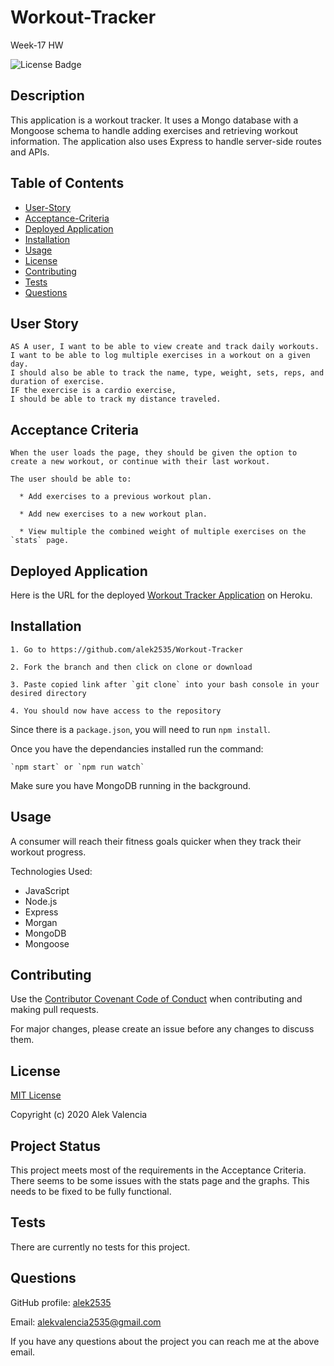 # Workout-Tracker
Week-17 HW

![License Badge](https://img.shields.io/badge/license-MIT-blue)

## Description

This application is a workout tracker. It uses a Mongo database with a Mongoose schema to handle adding exercises and retrieving workout information. The application also uses Express to handle server-side routes and APIs.

## Table of Contents

  * [User-Story](#user-story)
  * [Acceptance-Criteria](#acceptance-criteria)
  * [Deployed Application](#deployed-application)
  * [Installation](#installation)
  * [Usage](#usage)
  * [License](#license)
  * [Contributing](#contributing)
  * [Tests](#tests)
  * [Questions](#questions)

## User Story

```
AS A user, I want to be able to view create and track daily workouts. 
I want to be able to log multiple exercises in a workout on a given day.
I should also be able to track the name, type, weight, sets, reps, and duration of exercise. 
IF the exercise is a cardio exercise,
I should be able to track my distance traveled.
```

## Acceptance Criteria

```
When the user loads the page, they should be given the option to create a new workout, or continue with their last workout.

The user should be able to:

  * Add exercises to a previous workout plan.

  * Add new exercises to a new workout plan.

  * View multiple the combined weight of multiple exercises on the `stats` page.
```

## Deployed Application

Here is the URL for the deployed [Workout Tracker Application](https://polar-shelf-16735.herokuapp.com/) on Heroku.


## Installation

```
1. Go to https://github.com/alek2535/Workout-Tracker

2. Fork the branch and then click on clone or download

3. Paste copied link after `git clone` into your bash console in your desired directory

4. You should now have access to the repository
```

Since there is a `package.json`, you will need to run `npm install`.

Once you have the dependancies installed run the command:

```
`npm start` or `npm run watch`
```

Make sure you have MongoDB running in the background.

## Usage

A consumer will reach their fitness goals quicker when they track their workout progress.

Technologies Used:

* JavaScript
* Node.js
* Express
* Morgan
* MongoDB
* Mongoose

## Contributing

Use the [Contributor Covenant Code of Conduct](https://www.contributor-covenant.org/version/2/0/code_of_conduct/code_of_conduct.md) when contributing and making pull requests.

For major changes, please create an issue before any changes to discuss them.


## License

[MIT License](./LICENSE)

Copyright (c) 2020 Alek Valencia

## Project Status

This project meets most of the requirements in the Acceptance Criteria. There seems to be some issues with the stats page and the graphs. This needs to be fixed to be fully functional.

## Tests

There are currently no tests for this project.

## Questions

GitHub profile: [alek2535](https://github.com/alek2535)

Email: alekvalencia2535@gmail.com

If you have any questions about the project you can reach me at the above email.
